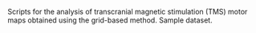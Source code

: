 Scripts for the analysis of transcranial magnetic stimulation (TMS) motor maps obtained using the grid-based method.
Sample dataset.
